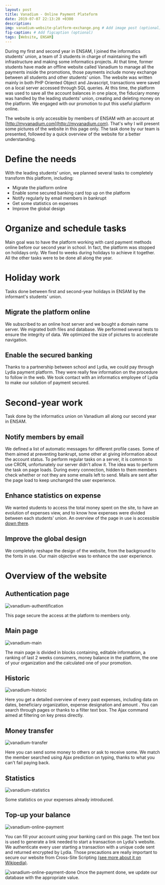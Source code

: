 ```yaml
---
layout: post
title: Vanadium - Online Payment Plateform
date: 2019-07-07 22:13:20 +0300
description:
img: vanadium-website-platform-exchange.png # Add image post (optional)
fig-caption: # Add figcaption (optional)
tags: [Website, ENSAM]
---
```


During my first and second year in ENSAM, I joined the informatics students' union, a team of 3 students in charge of maintaining the wifi infrastructure and making some informatics projects. At that time, former students have made an offline website called Vanadium to manage all the payments inside the promotions, those payments include money exchange between all students and other students' union. The website was written mainly in both PHP Oriented Object and Javascript, transactions were saved on a local server accessed through SQL queries. At this time, the platform was used to save all the account balances in one place, the fiduciary money was handled by the leading students' union, creating and deleting money on the platform. We engaged with our promotion to put this useful platform online.

The website is only accessible by members of ENSAM with an account at [http://myvanadium.com](http://myvanadium.com). That's why I will present some pictures of the website in this page only. The task done by our team is presented, followed by a quick overview of the website for a better understanding.

# Define the needs

With the leading students' union, we planned several tasks to completely transform this platform, including:
* Migrate the platform online
* Enable some secured banking card top up on the platform
* Notify regularly by email members in bankrupt
* Get some statistics on expenses
* Improve the global design

# Organize and schedule tasks

Main goal was to have the platform working with card payment methods online before our second year in school. In fact, the platform was stopped on holidays only. We fixed to weeks during holidays to achieve it together. All the other tasks were to be done all along the year.

# Holiday work

Tasks done between first and second-year holidays in ENSAM by the informant's students' union.

## Migrate the platform online

We subscribed to an online host server and we bought a domain name server. We migrated both files and database. We performed several tests to ensure the integrity of data. We optimized the size of pictures to accelerate navigation.

## Enable the secured banking

Thanks to a partnership between school and Lydia, we could pay through Lydia payment platform. They were really few information on the procedure to follow in the web. We took contact with an informatics employee of Lydia to make our solution of payment secured.

# Second-year work

Task done by the informatics union on Vanadium all along our second year in ENSAM.

## Notify members by email

We defined a list of automatic messages for different profile cases. Some of them aimed at preventing bankrupt, some other at giving information about the account status. To perform regular tasks on a server, it is common to use CRON, unfortunately our server didn't allow it.
The idea was to perform the task on page loads. During every connection, hidden to them members check whether or not they are some emails left to send. Mails are sent after the page load to keep unchanged the user experience.

## Enhance statistics on expense

We wanted students to access the total money spent on the site, to have an evolution of expenses view, and to know how expenses were divided between each students' union.
An overview of the page in use is accessible [down there](#statistics).

## Improve the global design

We completely reshape the design of the website, from the background to the fonts in use. Our main objective was to enhance the user experience.

# Overview of the website

## Authentication page

![vanadium-authentification]({{site.baseurl}}\assets\img\vanadium-website-platform-exchange\authentication.png)

This page secure the access at the platform to members only.

## Main page

![vanadium-main]({{site.baseurl}}\assets\img\vanadium-website-platform-exchange\main.png)

The main page is divided in blocks containing, editable information, a ranking of last 2 weeks consumers, money balance in the platform, the one of your organization and the calculated one of your promotion.

## Historic

![vanadium-historic]({{site.baseurl}}\assets\img\vanadium-website-platform-exchange\historic.png)

Here you get a detailed overview of every past expenses, including data on dates, beneficiary organization, expense designation and amount . You can search through pages or thanks to a filter text box. The Ajax command aimed at filtering on key press directly.

## Money transfer

![vanadium-transfer]({{site.baseurl}}\assets\img\vanadium-website-platform-exchange\transfer.png)

Here you can send some money to others or ask to receive some. We match the member searched using Ajax prediction on typing, thanks to what you can't fail paying back.

## Statistics

![vanadium-statistics]({{site.baseurl}}\assets\img\vanadium-website-platform-exchange\statistics.png)

Some statistics on your expenses already introduced.

## Top-up your balance

![vanadium-online-payment]({{site.baseurl}}\assets\img\vanadium-website-platform-exchange\online_payment.png)

You can fill your account using your banking card on this page. The text box is used to generate a link needed to start a transaction on Lydia's website. We authenticate every user starting a transaction with a unique code sent and returned encrypted by Lydia. Those precautions are really important to secure our website from Cross-Site Scripting [(see more about it on Wikipedia)](https://fr.wikipedia.org/wiki/Cross-site_scripting).

![vanadium-online-payment-done]({{site.baseurl}}\assets\img\vanadium-website-platform-exchange\online_payment_done.png)
Once the payment done, we update our database with the appropriate value.

